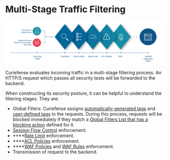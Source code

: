 # Multi-Stage Traffic Filtering

![](../.gitbook/assets/traffic-flow-v1.3.7%20%282%29.png)

Curiefense evaluates incoming traffic in a multi-stage filtering process. An HTTP/S request which passes all security tests will be forwarded to the backend. 

When constructing its security posture, it can be helpful to understand the filtering stages. They are:

* Global Filters: Curiefense assigns [automatically-generated tags](tags.md#automatic-tags) and [user-defined tags](tags.md#user-defined-tags) to the requests. During this process, requests will be blocked immediately if they match a [Global Filters List that has a blocking action](../settings/policies-rules/global-filters.md#action) defined for it.
* [Session Flow Control](../settings/policies-rules/flow-control.md) enforcement.
* \*\*\*\*[Rate Limit](../settings/policies-rules/rate-limits.md) enforcement.
* \*\*\*\*[ACL Policies](../settings/policies-rules/acl-profiles.md) enforcement.
* \*\*\*\*[WAF Policies](../settings/policies-rules/waf-policies.md) and [WAF Rules](../settings/policies-rules/waf-rules.md) enforcement.
* Transmission of request to the backend.

## 



